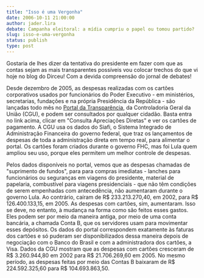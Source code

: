 ```yaml
---
title: "Isso é uma Vergonha"
date: 2006-10-11 21:00:00
author: jader.lira
debate: Campanha eleitoral: a mídia cumpriu o papel ou tomou partido?
slug: isso-e-uma-vergonha
status: publish 
type: post
---
```


Gostaria de lhes dizer da tentativa do presidente em fazer com que as contas sejam as mais transparentes possíveis vou colocar trechos do que vi hoje no blog do Dirceu! Com a devida compreensão do jornal de debates! 


Desde dezembro de 2005, as despesas realizadas com os cartões corporativos usados por funcionários do Poder Executivo - em ministérios, secretarias, fundações e na própria Presidência da República - são lançadas todo mês no [Portal da Transparência](http://www.portaltransparencia.gov.br/), da Controladoria Geral da União (CGU), e podem ser consultados por qualquer cidadão. Basta entra no link acima, clicar em "Consulta Apreciações Diretas" e ver os cartões de pagamento. A CGU usa os dados do Siafi, o Sistema Integrado de Administração Financeira do governo federal, que traz os lançamentos de despesas de toda a administração direta em tempo real, para alimentar o portal. Os cartões foram criados durante o governo FHC, mas foi Lula quem ampliou seu uso, porque eles permitem um melhor controle de despesas.   
  
Pelos dados disponíveis no portal, vemos que as despesas chamadas de "suprimento de fundos", para para compras imediatas - lanches para funcionários ou seguranças em viagens do presidente, material de papelaria, combustível para viagens presidenciais - que não têm condições de serem empenhadas com antecedência, não aumentaram durante o governo Lula. Ao contrário, caíram de R$ 233.213.270,40, em 2002, para R$ 126.400.133,15, em 2005. As despesas com cartões, sim, aumentaram. Isso se deve, no entanto, à mudança na forma como são feitos esses gastos. Eles podem ser por meio da maneira antiga, por meio de uma conta bancária, a chamada Conta B, que os servidores usam para movimentar esses depósitos. Os dados do portal correspondem exatamente às faturas dos cartões e só puderam ser disponibilizados dessa maneira depois de negociação com o Banco do Brasil e com a administradora dos cartões, a Visa. Dados da CGU mostram que as despesas com cartões cresceram de R$ 3.260.944,80 em 2002 para R$ 21.706.269,60 em 2005. No mesmo período, as despesas feitas por meio das Contas B baixaram de R$ 224.592.325,60 para R$ 104.693.863,50. 


